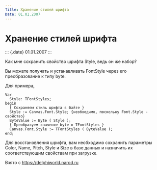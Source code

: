 ```yaml
---
Title: Хранение стилей шрифта
Date: 01.01.2007
---
```


Хранение стилей шрифта
======================

::: {.date}
01.01.2007
:::

Как мне сохранить свойство шрифта Style, ведь он же набор?

Вы можете получать и устанавливать FontStyle через его преобразование к
типу byte.

Для примера,

    Var
      Style: TFontStyles;
    begin
      { Сохраняем стиль шрифта в байте }
      Style := Canvas.Font.Style; {необходимо, поскольку Font.Style - свойство}
      ByteValue := Byte ( Style );
      { Преобразуем значение byte в TFontStyles }
      Canvas.Font.Style := TFontStyles ( ByteValue );
    end;

Для восстановления шрифта, вам необходимо сохранить параметры Color,
Name, Pitch, Style и Size в базе данных и назначить их соответствующим
свойствам при загрузке.

Взято с <https://delphiworld.narod.ru>
